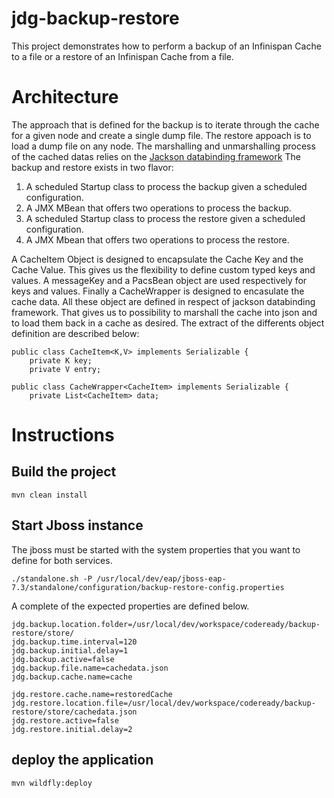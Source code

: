 # jdg-backup-restore
This project demonstrates how to perform a backup of an Infinispan Cache to a file or a restore of an Infinispan Cache from a file.
# Architecture
The approach that is defined for the backup is to iterate through the cache for a given node and create a single dump file.
The restore appoach is to load a dump file on any node.
The marshalling and unmarshalling process of the cached datas relies on the [Jackson databinding framework](https://github.com/FasterXML/jackson-docs) 
The backup and restore exists in two flavor:
1) A scheduled Startup class to process the backup given a scheduled configuration.
2) A JMX MBean that offers two operations to process the backup.
3) A scheduled Startup class to process the restore given a scheduled configuration.
4) A JMX Mbean that offers two operations to process the restore.

A CacheItem Object is designed to encapsulate the Cache Key and the Cache Value.
This gives us the flexibility to define custom typed keys and values.
A messageKey and a PacsBean object are used respectively for keys and values.
Finally a CacheWrapper is designed to encasulate the cache data.
All these object are defined in respect of jackson databinding framework. 
That gives us to possibility to marshall the cache into json and to load them back in a cache as desired.
The extract of the differents object definition are described below:

```
public class CacheItem<K,V> implements Serializable {
	private K key;
	private V entry;

```
```
public class CacheWrapper<CacheItem> implements Serializable {	
	private List<CacheItem> data;
```

# Instructions

## Build the project

```
mvn clean install
```

## Start Jboss instance
The jboss must be started with the system properties that you want to define for both services.


```
./standalone.sh -P /usr/local/dev/eap/jboss-eap-7.3/standalone/configuration/backup-restore-config.properties
```

A complete of the expected properties are defined below. 
```
jdg.backup.location.folder=/usr/local/dev/workspace/codeready/backup-restore/store/
jdg.backup.time.interval=120
jdg.backup.initial.delay=1
jdg.backup.active=false
jdg.backup.file.name=cachedata.json
jdg.backup.cache.name=cache

jdg.restore.cache.name=restoredCache
jdg.restore.location.file=/usr/local/dev/workspace/codeready/backup-restore/store/cachedata.json
jdg.restore.active=false
jdg.restore.initial.delay=2
```
## deploy the application

```
mvn wildfly:deploy
```
